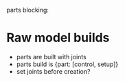 parts blocking:

# Raw model builds
* parts are built with joints
* parts build is {part: [control, setup]}
* set joints before creation?
